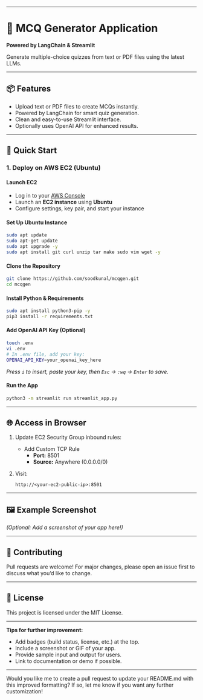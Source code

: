 
---

# 🧠 MCQ Generator Application  
**Powered by LangChain & Streamlit**

Generate multiple-choice quizzes from text or PDF files using the latest LLMs.

---

## 📦 Features

- Upload text or PDF files to create MCQs instantly.
- Powered by LangChain for smart quiz generation.
- Clean and easy-to-use Streamlit interface.
- Optionally uses OpenAI API for enhanced results.

---

## 🚀 Quick Start

### 1. **Deploy on AWS EC2 (Ubuntu)**

#### Launch EC2

- Log in to your [AWS Console](https://aws.amazon.com/console/)
- Launch an **EC2 instance** using **Ubuntu**
- Configure settings, key pair, and start your instance

#### Set Up Ubuntu Instance

```bash
sudo apt update
sudo apt-get update
sudo apt upgrade -y
sudo apt install git curl unzip tar make sudo vim wget -y
```

#### Clone the Repository

```bash
git clone https://github.com/soodkunal/mcqgen.git
cd mcqgen
```

#### Install Python & Requirements

```bash
sudo apt install python3-pip -y
pip3 install -r requirements.txt
```

#### Add OpenAI API Key (Optional)

```bash
touch .env
vi .env
# In .env file, add your key:
OPENAI_API_KEY=your_openai_key_here
```
*Press `i` to insert, paste your key, then `Esc` → `:wq` → `Enter` to save.*

#### Run the App

```bash
python3 -m streamlit run streamlit_app.py
```

---

## 🌐 Access in Browser

1. Update EC2 Security Group inbound rules:
   - Add Custom TCP Rule  
     - **Port:** 8501  
     - **Source:** Anywhere (0.0.0.0/0)

2. Visit:  
   ```
   http://<your-ec2-public-ip>:8501
   ```

---

## 🖼️ Example Screenshot  
*(Optional: Add a screenshot of your app here!)*

---

## 🤝 Contributing

Pull requests are welcome! For major changes, please open an issue first to discuss what you’d like to change.

---

## 📄 License

This project is licensed under the MIT License.

---

**Tips for further improvement:**  
- Add badges (build status, license, etc.) at the top.  
- Include a screenshot or GIF of your app.  
- Provide sample input and output for users.  
- Link to documentation or demo if possible.

---

Would you like me to create a pull request to update your README.md with this improved formatting? If so, let me know if you want any further customization!
